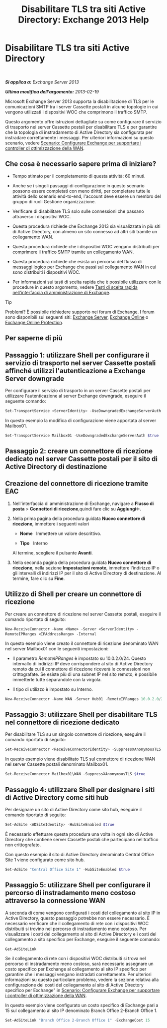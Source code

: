 ﻿---
title: 'Disabilitare TLS tra siti Active Directory: Exchange 2013 Help'
TOCTitle: Disabilitare TLS tra siti Active Directory
ms:assetid: 1e1a0acf-24e7-4f94-9b33-603a4e0a812c
ms:mtpsurl: https://technet.microsoft.com/it-it/library/Dd876856(v=EXCHG.150)
ms:contentKeyID: 52063049
ms.date: 05/22/2018
mtps_version: v=EXCHG.150
ms.translationtype: MT
---

# Disabilitare TLS tra siti Active Directory

 

_**Si applica a:** Exchange Server 2013_

_**Ultima modifica dell'argomento:** 2013-02-19_

Microsoft Exchange Server 2013 supporta la disabilitazione di TLS per le comunicazioni SMTP tra i server Cassette postali in alcune topologie in cui vengono utilizzati i dispositivi WOC che comprimono il traffico SMTP.

Questo argomento offre istruzioni dettagliate su come configurare il servizio di trasporto nei server Cassette postali per disabilitare TLS e per garantire che la topologia di instradamento di Active Directory sia configurata per instradare correttamente i messaggi. Per ulteriori informazioni su questo scenario, vedere [Scenario: Configurare Exchange per supportare i controller di ottimizzazione della WAN](scenario-configure-exchange-to-support-wan-optimization-controllers-exchange-2013-help.md).

## Che cosa è necessario sapere prima di iniziare?

  - Tempo stimato per il completamento di questa attività: 60 minuti.

  - Anche se i singoli passaggi di configurazione in questo scenario possono essere completati con meno diritti, per completare tutte le attività dello scenario end-to-end, l'account deve essere un membro del gruppo di ruoli Gestione organizzazione.

  - Verificare di disabilitare TLS solo sulle connessioni che passano attraverso i dispositivi WOC.

  - Questa procedura richiede che Exchange 2013 sia visualizzata in più siti di Active Directory, con almeno un sito connesso ad altri siti tramite un collegamento WAN.

  - Questa procedura richiede che i dispositivi WOC vengano distribuiti per comprimere il traffico SMTP tramite un collegamento WAN.

  - Questa procedura richiede che esista un percorso del flusso di messaggi logico per Exchange che passi sul collegamento WAN in cui sono distribuiti i dispositivi WOC.

  - Per informazioni sui tasti di scelta rapida che è possibile utilizzare con le procedure in questo argomento, vedere [Tasti di scelta rapida nell'interfaccia di amministrazione di Exchange](keyboard-shortcuts-in-the-exchange-admin-center-exchange-online-protection-help.md).


> [!TIP]
> Problemi? È possibile richiedere supporto nei forum di Exchange. I forum sono disponibili sui seguenti siti: <A href="https://go.microsoft.com/fwlink/p/?linkid=60612">Exchange Server</A>, <A href="https://go.microsoft.com/fwlink/p/?linkid=267542">Exchange Online</A> o <A href="https://go.microsoft.com/fwlink/p/?linkid=285351">Exchange Online Protection</A>.



## Per saperne di più

## Passaggio 1: utilizzare Shell per configurare il servizio di trasporto nel server Cassette postali affinché utilizzi l'autenticazione a Exchange Server downgrade

Per configurare il servizio di trasporto in un server Cassette postali per utilizzare l'autenticazione al server Exchange downgrade, eseguire il seguente comando:

```powershell
Set-TransportService <ServerIdentity> -UseDowngradedExchangeServerAuth $true
```

In questo esempio la modifica di configurazione viene apportata al server Mailbox01.

```powershell
Set-TransportService Mailbox01 -UseDowngradedExchangeServerAuth $true
```

## Passaggio 2: creare un connettore di ricezione dedicato nel server Cassette postali per il sito di Active Directory di destinazione

## Creazione del connettore di ricezione tramite EAC

1.  Nell'interfaccia di amministrazione di Exchange, navigare a **Flusso di posta** \> **Connettori di ricezione**,quindi fare clic su **Aggiungi**![Icona Aggiungi](images/JJ218640.c1e75329-d6d7-4073-a27d-498590bbb558(EXCHG.150).gif "Icona Aggiungi").

2.  Nella prima pagina della procedura guidata **Nuovo connettore di ricezione**, immettere i seguenti valori
    
      - **Nome**   Immettere un valore descrittivo.
    
      - **Tipo**   Interno
    
    Al termine, scegliere il pulsante **Avanti**.

3.  Nella seconda pagina della procedura guidata **Nuovo connettore di ricezione**, nella sezione **Impostazioni remote**, immettere l'indirizzo IP o gli intervalli di indirizzi IP per il sito di Active Directory di destinazione. Al termine, fare clic su **Fine**.

## Utilizzo di Shell per creare un connettore di ricezione

Per creare un connettore di ricezione nel server Cassette postali, eseguire il comando riportato di seguito:

    New-ReceiveConnector -Name <Name> -Server <ServerIdentity> -RemoteIPRanges <IPAddressRange> -Internal

In questo esempio viene creato il connettore di ricezione denominato WAN nel server Mailbox01 con le seguenti impostazioni:

  - Il parametro *RemoteIPRanges* è impostato su 10.0.2.0/24. Questo intervallo di indirizzi IP deve corrispondere al sito di Active Directory remoto da cui il connettore di ricezione riceverà le connessioni non crittografate. Se esiste più di una subnet IP nel sito remoto, è possibile immetterle tutte separandole con la virgola.

  - Il tipo di utilizzo è impostato su Interno.

<!-- end list -->

```powershell
New-ReceiveConnector -Name WAN -Server Hub01 -RemoteIPRanges 10.0.2.0/24 -Internal
```

## Passaggio 3: utilizzare Shell per disabilitare TLS nel connettore di ricezione dedicato

Per disabilitare TLS su un singolo connettore di ricezione, eseguire il comando riportato di seguito:

```powershell
Set-ReceiveConnector <ReceiveConnectorIdentity> -SuppressXAnonymousTLS $true
```

In questo esempio viene disabilitato TLS sul connettore di ricezione WAN nel server Cassette postali denominato Mailbox01.

```powershell
Set-ReceiveConnector Mailbox01\WAN -SuppressXAnonymousTLS $true
```

## Passaggio 4: utilizzare Shell per designare i siti di Active Directory come siti hub

Per designare un sito di Active Directory come sito hub, eseguire il comando riportato di seguito:

```powershell
Set-AdSite <ADSiteIdentity> -HubSiteEnabled $true
```

È necessario effettuare questa procedura una volta in ogni sito di Active Directory che contiene server Cassette postali che partecipano nel traffico non crittografato.

Con questo esempio il sito di Active Directory denominato Central Office Site 1 viene configurato come sito hub.

```powershell
Set-AdSite "Central Office Site 1" -HubSiteEnabled $true
```

## Passaggio 5: utilizzare Shell per configurare il percorso di instradamento meno costoso attraverso la connessione WAN

A seconda di come vengono configurati i costi del collegamento al sito IP in Active Directory, questo passaggio potrebbe non essere necessario. È necessario verificare che il collegamento di rete con i dispositivi WOC distribuiti si trovino nel percorso di instradamento meno costoso. Per visualizzare i costi del collegamento al sito di Active Directory e i costi del collegamento a sito specifico per Exchange, eseguire il seguente comando:

```powershell
Get-AdSiteLink
```

Se il collegamento di rete con i dispositivi WOC distribuiti si trova nel percorso di instradamento meno costoso, sarà necessario assegnare un costo specifico per Exchange al collegamento al sito IP specifico per garantire che i messaggi vengano instradati correttamente. Per ulteriori informazioni su questo particolare problema, vedere la sezione relativa alla configurazione dei costi del collegamento al sito di Active Directory specifico per Exchange" in [Scenario: Configurare Exchange per supportare i controller di ottimizzazione della WAN](scenario-configure-exchange-to-support-wan-optimization-controllers-exchange-2013-help.md).

In questo esempio viene configurato un costo specifico di Exchange pari a 15 sul collegamento al sito IP denominato Branch Office 2-Branch Office 1.

```powershell
Set-AdSiteLink "Branch Office 2-Branch Office 1" -ExchangeCost 15
```

